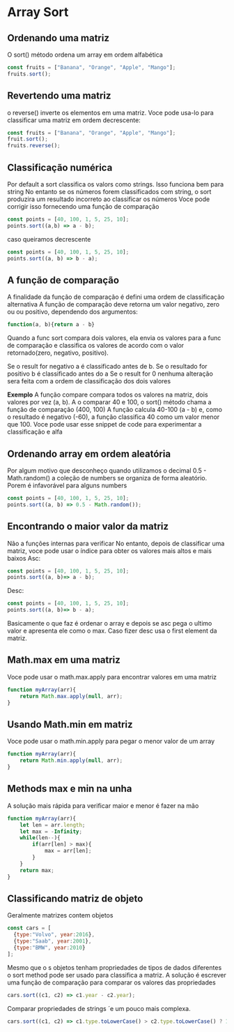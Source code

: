# Array Sort

## Ordenando uma matriz

O sort() método ordena um array em ordem alfabética

~~~ javascript
const fruits = ["Banana", "Orange", "Apple", "Mango"];
fruits.sort();
~~~

## Revertendo uma matriz 
o reverse() inverte os elementos em uma matriz.
Voce pode usa-lo para classificar uma matriz em ordem decrescente:

~~~ javascript
const fruits = ["Banana", "Orange", "Apple", "Mango"];
fruit.sort();
fruits.reverse();
~~~

## Classificação numérica
Por default a sort classifica os valors como strings.
Isso funciona bem para string 
No entanto se os números forem classificados com string, o sort produzira um resultado incorreto
ao classificar os números
Voce pode corrigir isso fornecendo uma função de comparação

~~~ javascript
const points = [40, 100, 1, 5, 25, 10];
points.sort((a,b) => a - b);
~~~

caso queiramos decrescente

~~~ javascript
const points = [40, 100, 1, 5, 25, 10];
points.sort((a, b) => b - a);
~~~

## A função de comparação 
A finalidade da função de comparação é defini uma ordem de classificação alternativa
A função de comparação deve retorna um valor negativo, zero ou ou positivo, dependendo dos 
argumentos:
~~~ javascript
function(a, b){return a - b}
~~~

Quando a func sort compara dois valores, ela envia os valores para a func de comparação e 
classifica os valores de acordo com o valor retornado(zero, negativo, positivo).

Se o result for negativo a é classificado antes de b.
Se o resultado for positivo b é classificado antes do a
Se o result for 0 nenhuma alteração sera feita com a ordem de classificação dos dois valores

**Exemplo**
A função compare compara todos os valores na matriz, dois valores por vez (a, b).
A o comparar 40 e 100, o sort() método chama a função de comparação (400, 100)
A função calcula 40-100 (a - b) e, como o resultado é negativo (-60), a função classifica 40
como um valor menor que 100.
Voce pode usar esse snippet de code para experimentar a classificação e alfa


## Ordenando array em ordem aleatória
Por algum motivo que desconheço quando utilizamos o decimal 0.5 - Math.random() a coleção
de numbers se organiza de forma aleatório. Porem é infavorável para alguns numbers 
~~~ javascript
const points = [40, 100, 1, 5, 25, 10];
points.sort((a, b) => 0.5 - Math.random());
~~~

## Encontrando o maior valor da matriz

Não a funções internas para verificar
No entanto, depois de classificar uma matriz, voce pode usar o índice para obter os valores mais
altos e mais baixos 
Asc:
~~~ javascript
const points = [40, 100, 1, 5, 25, 10];
points.sort((a, b)=> a - b);
~~~
Desc:
~~~ javascript
const points = [40, 100, 1, 5, 25, 10];
points.sort((a, b)=> b - a);
~~~

Basicamente o que faz é ordenar o array e depois se asc pega o ultimo valor e apresenta ele como
o max. Caso fizer desc usa o first element da matriz.


## Math.max em uma matriz

Voce pode usar o math.max.apply para encontrar valores em uma matriz    

~~~ javascript
function myArray(arr){
    return Math.max.apply(null, arr);
}


~~~

## Usando Math.min em matriz
Voce pode usar o math.min.apply para pegar o menor valor de um array

~~~ javascript
function myArray(arr){
    return Math.min.apply(null, arr);
}
~~~

## Methods max e min na unha
A solução mais rápida para verificar maior e menor é  fazer na mão

~~~ javascript
function myArray(arr){
    let len = arr.length;
    let max = -Infinity;
    while(len--){
        if(arr[len] > max){
            max = arr[len];
        }
    }
    return max;
}
~~~

## Classificando matriz de objeto

Geralmente matrizes contem objetos

~~~ javascript
const cars = [
  {type:"Volvo", year:2016},
  {type:"Saab", year:2001},
  {type:"BMW", year:2010}
];
~~~

Mesmo que o s objetos tenham propriedades de tipos de dados diferentes o sort method pode ser 
usado para classifica a matriz. A solução é escrever uma função de comparação para comparar os
valores das propriedades

~~~ javascript
cars.sort((c1, c2) => c1.year - c2.year);
~~~

Comparar propriedades de strings ´e um pouco mais complexa.

~~~ javascript
cars.sort((c1, c2) => c1.type.toLowerCase() > c2.type.toLowerCase() ? 1 : c1.type.toLowerCase() < c2.type.toLowerCase() ? -1);
~~~